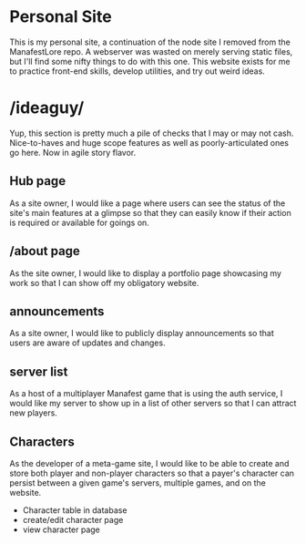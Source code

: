 # Personal Site

This is my personal site, a continuation of the node site I removed from the ManafestLore repo.
A webserver was wasted on merely serving static files, but I'll find some nifty things to do with this one. This website exists for me to practice front-end skills, develop utilities, and try out weird ideas.

# /ideaguy/
Yup, this section is pretty much a pile of checks that I may or may not cash.
Nice-to-haves and huge scope features as well as poorly-articulated ones go here.
Now in agile story flavor.

## Hub page
As a site owner, I would like a page where users can see the status of the 
site's main features at a glimpse so that they can easily know if their action 
is required or available for goings on.

## /about page
As the site owner, I would like to display a portfolio page showcasing my
work so that I can show off my obligatory website.

## announcements
As a site owner, I would like to publicly display announcements so that
users are aware of updates and changes. 

## server list
As a host of a multiplayer Manafest game that is using the auth service, I
would like my server to show up in a list of other servers so that I can 
attract new players.

## Characters
As the developer of a meta-game site, I would like to be able to create and store both player and non-player characters so that a payer's character can persist between a given game's servers, multiple games, and on the website.

- Character table in database
- create/edit character page
- view character page